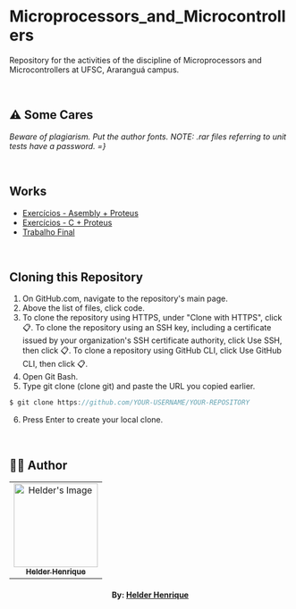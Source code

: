 # Microprocessors_and_Microcontrollers
Repository for the activities of the discipline of Microprocessors and Microcontrollers at UFSC, Araranguá campus.

<br>

## ⚠️ Some Cares
*Beware of plagiarism. Put the author fonts. _NOTE: .rar files referring to unit tests have a password. =}_*

<br>

## Works

- [Exercícios - Asembly + Proteus](https://github.com/helderhsilva/Microprocessors_and_Microcontrollers/tree/main/Unidade_3/Trabalhos)
- [Exercícios - C + Proteus](https://github.com/helderhsilva/Microprocessors_and_Microcontrollers/tree/main/Unidade_4/Trabalhos)
- [Trabalho Final](https://github.com/helderhsilva/Microprocessors_and_Microcontrollers/tree/main/Unidade_5/Trabalhos)

<br>

## Cloning this Repository
1. On GitHub.com, navigate to the repository's main page.
2. Above the list of files, click code.
3. To clone the repository using HTTPS, under "Clone with HTTPS", click 📋. To clone the repository using an SSH key, including a certificate issued by your organization's SSH certificate authority, click Use SSH, then click 📋. To clone a repository using GitHub CLI, click Use GitHub CLI, then click 📋.
4. Open Git Bash.
5. Type git clone (clone git) and paste the URL you copied earlier.
```c
$ git clone https://github.com/YOUR-USERNAME/YOUR-REPOSITORY
```
6. Press Enter to create your local clone.

<br>

## 👨‍💻 Author

<table align="center">
    <tr>
        <td align="center">
            <a href="https://github.com/helderhsilva">
                <img src="https://ik.imagekit.io/helderhsilva/myAvatar_1RkEQbhir.png?ik-sdk-version=javascript-1.4.3&updatedAt=1643634706178" width="150px;" alt="Helder's Image" />
                <br />
                <sub><b>Helder Henrique</b></sub>
            </a>
        </td>    
    </tr>
</table>
<h4 align="center">
   By: <a href="https://www.linkedin.com/in/helderhsilva/" target="_blank"> Helder Henrique </a>
</h4>
